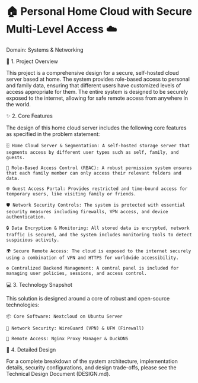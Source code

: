 # 🏠 Personal Home Cloud with Secure Multi-Level Access ☁️

Domain: Systems & Networking


📝 1. Project Overview

This project is a comprehensive design for a secure, self-hosted cloud server based at home. The system provides role-based access to personal and family data, ensuring that different users have customized levels of access appropriate for them. The entire system is designed to be securely exposed to the internet, allowing for safe remote access from anywhere in the world.


✨ 2. Core Features

The design of this home cloud server includes the following core features as specified in the problem statement:

    🗄️ Home Cloud Server & Segmentation: A self-hosted storage server that segments access by different user types such as self, family, and guests.

    🔑 Role-Based Access Control (RBAC): A robust permission system ensures that each family member can only access their relevant folders and data.

    🌐 Guest Access Portal: Provides restricted and time-bound access for temporary users, like visiting family or friends.

    🛡️ Network Security Controls: The system is protected with essential security measures including firewalls, VPN access, and device authentication.

    🔒 Data Encryption & Monitoring: All stored data is encrypted, network traffic is secured, and the system includes monitoring tools to detect suspicious activity.

    🌍 Secure Remote Access: The cloud is exposed to the internet securely using a combination of VPN and HTTPS for worldwide accessibility.

    ⚙️ Centralized Backend Management: A central panel is included for managing user policies, sessions, and access control.

💻 3. Technology Snapshot

This solution is designed around a core of robust and open-source technologies:

    📦 Core Software: Nextcloud on Ubuntu Server

    🔐 Network Security: WireGuard (VPN) & UFW (Firewall)

    📡 Remote Access: Nginx Proxy Manager & DuckDNS

📄 4. Detailed Design

For a complete breakdown of the system architecture, implementation details, security configurations, and design trade-offs, please see the Technical Design Document (DESIGN.md).
